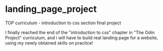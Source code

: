 # landing_page_project
TOP curriculum - introduction to css section final project

I finally reached the end of the "introduction to css" chapter in "The Odin Project" curriculum, and i will have to build real landing page for a website, using my newly obtained skills on pracitce!
